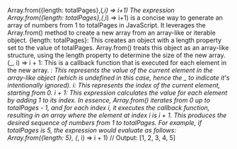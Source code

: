 Array.from({length: totalPages},(_,i) => i+1)
The expression Array.from({length: totalPages},(_,i) => i+1) is a concise way to generate an array of numbers from 1 to totalPages in JavaScript. It leverages the Array.from() method to create a new array from an array-like or iterable object.
{length: totalPages}:
This creates an object with a length property set to the value of totalPages. Array.from() treats this object as an array-like structure, using the length property to determine the size of the new array.
(_, i) => i + 1:
This is a callback function that is executed for each element in the new array.
_: This represents the value of the current element in the array-like object (which is undefined in this case, hence the _ to indicate it's intentionally ignored).
i: This represents the index of the current element, starting from 0.
i + 1: This expression calculates the value for each element by adding 1 to its index.
In essence, Array.from() iterates from 0 up to totalPages - 1, and for each index i, it executes the callback function, resulting in an array where the element at index i is i + 1. This produces the desired sequence of numbers from 1 to totalPages.
For example, if totalPages is 5, the expression would evaluate as follows:
Array.from({length: 5}, (_, i) => i + 1)
// Output: [1, 2, 3, 4, 5]

